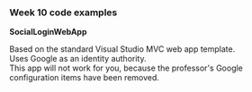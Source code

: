 ### Week 10 code examples

**SocialLoginWebApp**

Based on the standard Visual Studio MVC web app template.  
Uses Google as an identity authority.  
This app will not work for you, because the professor's Google configuration items have been removed.  
